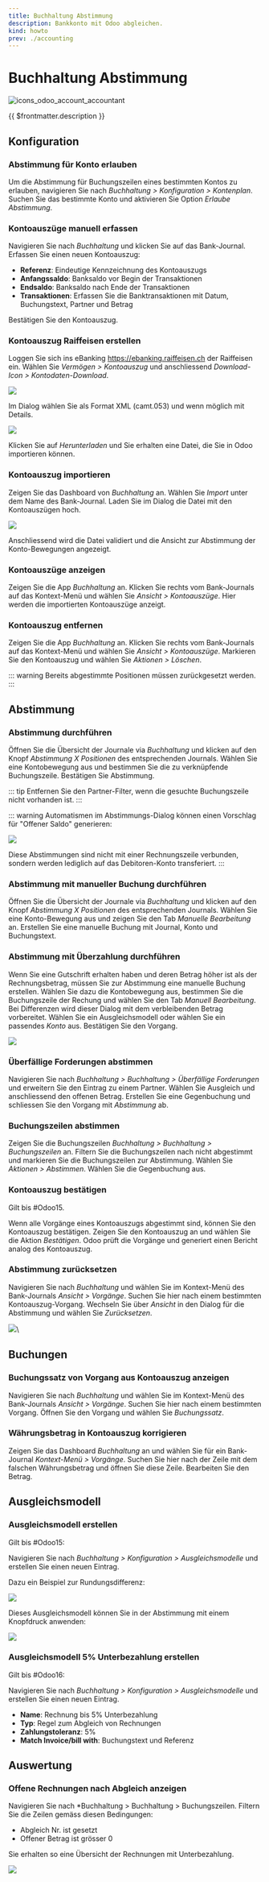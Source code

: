 ```yaml
---
title: Buchhaltung Abstimmung
description: Bankkonto mit Odoo abgleichen.
kind: howto
prev: ./accounting
---
```

# Buchhaltung Abstimmung
![icons_odoo_account_accountant](attachments/icons_odoo_account_accountant.png)

{{ $frontmatter.description }}

## Konfiguration

### Abstimmung für Konto erlauben

Um die Abstimmung für Buchungszeilen eines bestimmten Kontos zu erlauben, navigieren Sie nach *Buchhaltung > Konfiguration > Kontenplan*. Suchen Sie das bestimmte Konto und aktivieren Sie Option *Erlaube Abstimmung*.

### Kontoauszüge manuell erfassen

Navigieren Sie nach *Buchhaltung*  und klicken Sie auf das Bank-Journal. Erfassen Sie einen neuen Kontoauszug:

* **Referenz**: Eindeutige Kennzeichnung des Kontoauszugs
* **Anfangssaldo**: Banksaldo vor Begin der Transaktionen
* **Endsaldo**: Banksaldo nach Ende der Transaktionen
* **Transaktionen**: Erfassen Sie die Banktransaktionen mit Datum, Buchungstext, Partner und Betrag

Bestätigen Sie den Kontoauszug.

### Kontoauszug Raiffeisen erstellen

Loggen Sie sich ins eBanking <https://ebanking.raiffeisen.ch> der Raiffeisen ein. Wählen Sie *Vermögen > Kontoauszug* und anschliessend *Download-Icon > Kontodaten-Download*.

![](attachments/Accounting%20Reconcile%20eBanking%20Kontodaten%20Raiffeisen.png)

Im Dialog wählen Sie als Format XML (camt.053) und wenn möglich mit Details.

![](attachments/Accounting%20Reconcile%20Kontodaten-Download%20Raiffeisen.png)

Klicken Sie auf *Herunterladen* und Sie erhalten eine Datei, die Sie in Odoo importieren können.

### Kontoauszug importieren

Zeigen Sie das Dashboard von *Buchhaltung*  an. Wählen Sie *Import* unter dem Name des Bank-Journal. Laden Sie im Dialog die Datei mit den Kontoauszügen hoch.

![](attachments/Buchhaltung%20Kontoauszug%20importieren.png)

Anschliessend wird die Datei validiert und die Ansicht zur Abstimmung der Konto-Bewegungen angezeigt.

### Kontoauszüge anzeigen

Zeigen Sie die App *Buchhaltung*  an. Klicken Sie rechts vom Bank-Journals auf das Kontext-Menü und wählen Sie *Ansicht > Kontoauszüge*. Hier werden die importierten Kontoauszüge anzeigt.

### Kontoauszug entfernen

Zeigen Sie die App *Buchhaltung*  an. Klicken Sie rechts vom Bank-Journals auf das Kontext-Menü und wählen Sie *Ansicht > Kontoauszüge*. Markieren Sie den Kontoauszug und wählen Sie *Aktionen > Löschen*.

::: warning
Bereits abgestimmte Positionen müssen zurückgesetzt werden.
:::

## Abstimmung

### Abstimmung durchführen

Öffnen Sie die Übersicht der Journale via *Buchhaltung*  und klicken auf den Knopf *Abstimmung X Positionen* des entsprechenden Journals. Wählen Sie eine Kontobewegung aus und bestimmen Sie die zu verknüpfende Buchungszeile. Bestätigen Sie Abstimmung.

::: tip
Entfernen Sie den Partner-Filter, wenn die gesuchte Buchungszeile nicht vorhanden ist.
:::

::: warning
Automatismen im Abstimmungs-Dialog können einen Vorschlag für "Offener Saldo" generieren:

![](attachments/Account%20Reconcile%20Offener%20Saldo.png)

Diese Abstimmungen sind nicht mit einer Rechnungszeile verbunden, sondern werden lediglich auf das Debitoren-Konto transferiert.
:::

### Abstimmung mit manueller Buchung durchführen

Öffnen Sie die Übersicht der Journale via *Buchhaltung*  und klicken auf den Knopf *Abstimmung X Positionen* des entsprechenden Journals. Wählen Sie eine Konto-Bewegung aus und zeigen Sie den Tab *Manuelle Bearbeitung* an. Erstellen Sie eine manuelle Buchung mit Journal, Konto und Buchungstext.

### Abstimmung mit Überzahlung durchführen

Wenn Sie eine Gutschrift erhalten haben und deren Betrag höher ist als der Rechnungsbetrag, müssen Sie zur Abstimmung eine manuelle Buchung erstellen. Wählen Sie dazu die Kontobewegung aus, bestimmen Sie die Buchungszeile der Rechung und wählen Sie den Tab *Manuell Bearbeitung*. Bei Differenzen wird dieser Dialog mit dem verbleibenden Betrag vorbereitet. Wählen Sie ein Ausgleichsmodell oder wählen Sie ein passendes *Konto* aus. Bestätigen Sie den Vorgang. 

![](attachments/Buchhaltung%20Abstimmung%20mit%20Differenz.png)

### Überfällige Forderungen abstimmen

Navigieren Sie nach *Buchhaltung > Buchhaltung > Überfällige Forderungen* und erweitern Sie den Eintrag zu einem Partner. Wählen Sie Ausgleich und anschliessend den offenen Betrag. Erstellen Sie eine Gegenbuchung und schliessen Sie den Vorgang mit *Abstimmung* ab.

### Buchungszeilen abstimmen

Zeigen Sie die Buchungszeilen *Buchhaltung > Buchhaltung > Buchungszeilen* an. Filtern Sie die Buchungszeilen nach nicht abgestimmt und markieren Sie die Buchungszeilen zur Abstimmung. Wählen Sie *Aktionen > Abstimmen*. Wählen Sie die Gegenbuchung aus.

### Kontoauszug bestätigen

Gilt bis #Odoo15.

Wenn alle Vorgänge eines Kontoauszugs abgestimmt sind, können Sie den Kontoauszug bestätigen. Zeigen Sie den Kontoauszug an und wählen Sie die Aktion *Bestätigen*. Odoo prüft die Vorgänge und generiert einen Bericht analog des Kontoauszug.

### Abstimmung zurücksetzen

Navigieren Sie nach *Buchhaltung*  und wählen Sie im Kontext-Menü des Bank-Journals *Ansicht > Vorgänge*. Suchen Sie hier nach einem bestimmten Kontoauszug-Vorgang. Wechseln Sie über *Ansicht* in den Dialog für die Abstimmung und wählen Sie *Zurücksetzen*.

![](attachments/Abstimmung%20zurücksetzen.gif)\

## Buchungen

### Buchungssatz von Vorgang aus Kontoauszug anzeigen

Navigieren Sie nach *Buchhaltung*  und wählen Sie im Kontext-Menü des Bank-Journals *Ansicht > Vorgänge*. Suchen Sie hier nach einem bestimmten Vorgang. Öffnen Sie den Vorgang und wählen Sie *Buchungssatz*.

### Währungsbetrag in Kontoauszug korrigieren

Zeigen Sie das Dashboard *Buchhaltung*  an und wählen Sie für ein Bank-Journal *Kontext-Menü > Vorgänge*. Suchen Sie hier nach der Zeile mit dem falschen Währungsbetrag und öffnen Sie diese Zeile. Bearbeiten Sie den Betrag.

## Ausgleichsmodell

### Ausgleichsmodell erstellen

Gilt bis #Odoo15:

Navigieren Sie nach *Buchhaltung > Konfiguration > Ausgleichsmodelle* und erstellen Sie einen neuen Eintrag.

Dazu ein Beispiel zur Rundungsdifferenz:

![](attachments/Buchhaltung%20Abstimmung%20Rundungsdifferenz.png)

Dieses Ausgleichsmodell können Sie in der Abstimmung mit einem Knopfdruck anwenden:

![](attachments/Buchhaltung%20Abstimmung%20Ausgleichsmodell%20anwenden.png)

### Ausgleichsmodell 5% Unterbezahlung erstellen

Gilt bis #Odoo16:

Navigieren Sie nach *Buchhaltung > Konfiguration > Ausgleichsmodelle* und erstellen Sie einen neuen Eintrag.

* **Name**: Rechnung bis 5% Unterbezahlung
* **Typ**: Regel zum Abgleich von Rechnungen
* **Zahlungstoleranz**: 5%
* **Match Invoice/bill with**: Buchungstext und Referenz

## Auswertung

### Offene Rechnungen nach Abgleich anzeigen

Navigieren Sie nach *Buchhaltung > Buchhaltung > Buchungszeilen. Filtern Sie die Zeilen gemäss diesen Bedingungen:

* Abgleich Nr. ist gesetzt
* Offener Betrag ist grösser 0

Sie erhalten so eine Übersicht der Rechnungen mit Unterbezahlung.

![](attachments/Offene%20Rechnungszeilen%20nach%20Abgleich%20anzeigen.png)
